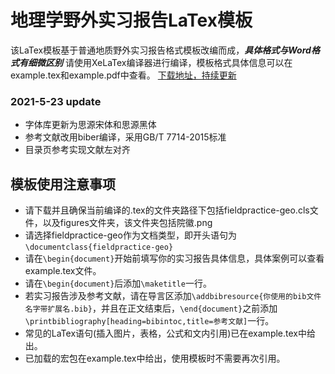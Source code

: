 # 地理学野外实习报告LaTex模板
该LaTex模板基于普通地质野外实习报告格式模板改编而成，***具体格式与Word格式有细微区别***
请使用XeLaTex编译器进行编译，模板格式具体信息可以在example.tex和example.pdf中查看。
[下载地址，持续更新](https://github.com/Plutoset/fieldpractice-geo)

### 2021-5-23 update
- 字体库更新为思源宋体和思源黑体
- 参考文献改用biber编译，采用GB/T 7714-2015标准
- 目录页参考实现文献左对齐

## 模板使用注意事项
- 请下载并且确保当前编译的.tex的文件夹路径下包括fieldpractice-geo.cls文件，以及figures文件夹，该文件夹包括院徽.png
- 请选择fieldpractice-geo作为文档类型，即开头语句为`\documentclass{fieldpractice-geo}`
- 请在`\begin{document}`开始前填写你的实习报告具体信息，具体案例可以查看example.tex文件。
- 请在`\begin{document}`后添加`\maketitle`一行。
- 若实习报告涉及参考文献，请在导言区添加`\addbibresource{你使用的bib文件名字带扩展名.bib}`，并且在正文结束后，`\end{document}`之前添加`\printbibliography[heading=bibintoc,title=参考文献]`一行。
- 常见的LaTex语句(插入图片，表格，公式和文内引用)已在example.tex中给出。
- 已加载的宏包在example.tex中给出，使用模板时不需要再次引用。
